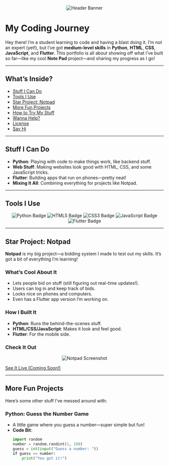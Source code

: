<div align="center">
  <img src="https://via.placeholder.com/1200x300.png?text=Hey,+Welcome+to+My+Portfolio!" alt="Header Banner" />
</div>

# My Coding Journey

Hey there! I’m a student learning to code and having a blast doing it. I’m not an expert (yet!), but I’ve got **medium-level skills** in **Python**, **HTML**, **CSS**, **JavaScript**, and **Flutter**. This portfolio is all about showing off what I’ve built so far—like my cool **Note Pad** project—and sharing my progress as I go!

---

## What’s Inside?

- [Stuff I Can Do](#stuff-i-can-do)
- [Tools I Use](#tools-i-use)
- [Star Project: Notpad](#star-project-Notpad)
- [More Fun Projects](#more-fun-projects)
- [How to Try My Stuff](#how-to-try-my-stuff)
- [Wanna Help?](#wanna-help)
- [License](#license)
- [Say Hi](#say-hi)

---

## Stuff I Can Do

- **Python**: Playing with code to make things work, like backend stuff.
- **Web Stuff**: Making websites look good with HTML, CSS, and some JavaScript tricks.
- **Flutter**: Building apps that run on phones—pretty neat!
- **Mixing It All**: Combining everything for projects like Notpad.

---

## Tools I Use

<div align="center">
  <img src="https://img.shields.io/badge/Python-3776AB?style=flat&logo=python&logoColor=white" alt="Python Badge" />
  <img src="https://img.shields.io/badge/HTML5-E34F26?style=flat&logo=html5&logoColor=white" alt="HTML5 Badge" />
  <img src="https://img.shields.io/badge/CSS3-1572B6?style=flat&logo=css3&logoColor=white" alt="CSS3 Badge" />
  <img src="https://img.shields.io/badge/JavaScript-F7DF1E?style=flat&logo=javascript&logoColor=black" alt="JavaScript Badge" />
  <img src="https://img.shields.io/badge/Flutter-02569B?style=flat&logo=flutter&logoColor=white" alt="Flutter Badge" />
</div>

---

## Star Project: Notpad

**Notpad** is my big project—a bidding system I made to test out my skills. It’s got a bit of everything I’m learning!

### What’s Cool About It
- Lets people bid on stuff (still figuring out real-time updates!).
- Users can log in and keep track of bids.
- Looks nice on phones and computers.
- Even has a Flutter app version I’m working on.

### How I Built It
- **Python**: Runs the behind-the-scenes stuff.
- **HTML/CSS/JavaScript**: Makes it look and feel good.
- **Flutter**: For the mobile side.

### Check It Out
<div align="center">
  <img src="https://via.placeholder.com/600x400.png?text=Bidder+Executive+Preview" alt="Notpad Screenshot" />
</div>

[See It Live (Coming Soon!)](https://example.com)

---

## More Fun Projects

Here’s some other stuff I’ve messed around with:

### Python: Guess the Number Game
- A little game where you guess a number—super simple but fun!
- **Code Bit**:
  ```python
  import random
  number = random.randint(1, 100)
  guess = int(input("Guess a number: "))
  if guess == number:
      print("You got it!")
